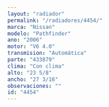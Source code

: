 ```yaml
---
layout: "radiador"
permalink: "/radiadores/4454/"
marca: "Nissan"
modelo: "Pathfinder"
ano: "2006"
motor: "V6 4.0"
transmision: "Automática"
parte: "433879"
clima: "Con clima"
alto: "23 5/8"
ancho: "27 3/16"
observaciones: ""
id: "4454"
---
```


